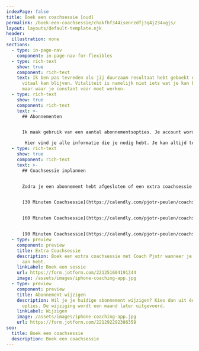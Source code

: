 ```yaml
---
indexPage: false
title: Boek een coachsessie [oud]
permalink: /boek-een-coachsessie/chakfhf344isenrzdfj3q4j234vgjs/
layout: layouts/default-template.njk
header:
  illustration: none
sections:
  - type: in-page-nav
    component: in-page-nav-for-flexibles
  - type: rich-text
    show: true
    component: rich-text
    text: Ik ben pas tevreden als jij duurzaam resultaat hebt geboekt en weet hoe je
      vitaal kan blijven. Vitaliteit is namelijk niet iets wat je kan bereiken,
      maar waar je constant voor moet werken.
  - type: rich-text
    show: true
    component: rich-text
    text: >-
      ## Abonnementen


      Ik maak gebruik van een aantal abonnementsopties. Je account wordt dan bevroren, waardoor je op een passieve manier toegang blijft houden tot alle informatie in je account. Zo kan je video's blijven bekijken óf technieken opnieuw doorlopen. Je kan alleen niet aan nieuwe modules of technieken beginnen. In het kort, je account blijft precies zoals het nu is. Afhankelijk van je abonnement kan je coachsessies inplannen, maar je kan natuurlijk ook altijd extra coachsessies boeken als je daar behoefte aan hebt.

       Hier vind je alle informatie die je nodig hebt. Je kan altijd terugkeren naar deze pagina.
  - type: rich-text
    show: true
    component: rich-text
    text: >-
      ## Coachsessie inplannen


      Zodra je een abonnement hebt afgesloten of een extra coachsessie hebt geboekt, kan je een coachsessie inplannen. 


      [30 Minuten Coachsessie](https://calendly.com/pjotr-peulen/coachsessie-30-minuten)


      [60 Minuten Coachsessie](https://calendly.com/pjotr-peulen/coachsessie-60-minuten)


      [90 Minuten Coachsessie](https://calendly.com/pjotr-peulen/coachsessie-90-minuten)
  - type: preview
    component: preview
    title: Extra Coachsessie
    description: Boek een extra coachsessie met Coach Pjotr wanneer je daar behoefte
      aan hebt.
    linkLabel: Boek een sessie
    url: https://form.jotform.com/221251604191344
    image: /assets/images/iphone-coaching-app.jpg
  - type: preview
    component: preview
    title: Abonnement wijzigen
    description: Wil je je huidige abonnement wijzigen? Kies dan uit één van de vier
      opties. De wijziging wordt een maand later uitgevoerd.
    linkLabel: Wijzigen
    image: /assets/images/iphone-coaching-app.jpg
    url: https://form.jotform.com/221292292386358
seo:
  title: Boek een coachsessie
  description: Boek een coachsessie
---
```

